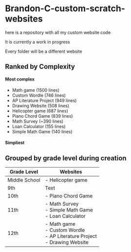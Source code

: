 # Brandon-C-custom-scratch-websites
here is a repository with all my custom website code

It is currently a work in progress

Every folder will be a different website

## Ranked by Complexity
#### Most complex
- Math game (1500 lines)
- Custom Wordle (746 lines)
- AP Literature Project (949 lines)
- Drawing Website (508 lines)
- Helicopter game (687 lines)
- Piano Chord Game (839 lines)
- Math Survey (~390 lines)
- Loan Calculator (155 lines)
- Simple Math Game (140 lines)
#### Simpliest

## Grouped by grade level during creation
| Grade Level      | Websites |
| ----------- | ----------- |
| Middle School | - Helicopter game |
| 9th | Text        |
| 10th | - Piano Chord Game |
| 11th | - Math Survey <br> - Simple Math Game <br> - Loan Calculator |
| 12th | - Math game <br> - Custom Wordle <br> - AP Literature Project <br> - Drawing Website |
